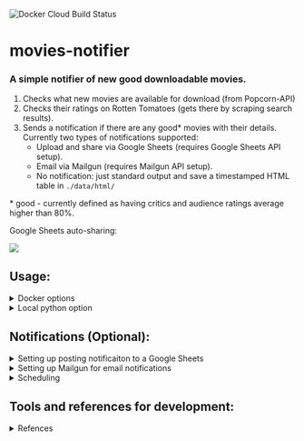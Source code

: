 ![Docker Cloud Build Status](https://img.shields.io/docker/cloud/build/artdgn/movies-notifier?label=dockerhub&logo=docker)
# movies-notifier
### A simple notifier of new good downloadable movies.

1. Checks what new movies are available for download (from Popcorn-API)
2. Checks their ratings on Rotten Tomatoes (gets there by scraping search results).
3. Sends a notification if there are any good* movies with their details. 
Currently two types of notifications supported:
    - Upload and share via Google Sheets (requires Google Sheets API setup).
    - Email via Mailgun (requires Mailgun API setup).
    - No notification: just standard output and save a timestamped HTML table in `./data/html/`

\* good - currently defined as having critics and audience ratings average higher than 80%.

Google Sheets auto-sharing:

![](https://artdgn.github.io/images/movies-notifier.png)


## Usage:

<details><summary>Docker options</summary>

1. Create a directory for local storage (between runs), e.g. `mkdir ~/your_movies_data`.  
2. Run using `docker run --rm -v ~/your_movies_data:/movies-notifier/data artdgn/movies-notifier`. 
    - With no command line options this will just print the help message.
    - Specify number of movies to scan e.g. `-n 100` to scan, select good movies, and print to screen.
    
</details>
        
<details><summary>Local python option</summary>

1. Git clone this repo and install requirements in a virtual env using `make install`.
3. Run: `python run_cli.py`. 

</details>

## Notifications (Optional):

<details><summary>Setting up posting notificaiton to a Google Sheets</summary>

Refer to the setup in 
[gspread-pandas](https://github.com/aiguofer/gspread-pandas) or [gspread](https://github.com/burnash/gspread)
and than run with `-g your-email@gmail.com` to recieve a share notification with the resulting doc.

</details>

<details><summary>Setting up Mailgun for email notifications</summary>
 
After setting up the account, put the domain, api-key, and recipients in a 
    json in `movies-notifier/data/mailgun/mailgun.json` or just run and check the error message for exact instructions. 
</details>

<details><summary>Scheduling</summary>

Setup a cron job to scan and notify periodically (example script to point the cron at: `scripts/example_cron.sh`)

</details>

## Tools and references for development:
<details><summary>Refences</summary>

- scraping: [Scrapy](https://docs.scrapy.org/en/latest/)
- scraping: [Selector Gadget](https://selectorgadget.com/)
- torrents: [Popcorn-API docs](https://popcornofficial.docs.apiary.io/#)
- emails: [Mailgun examples](https://documentation.mailgun.com/en/latest/api-sending.html#examples)
- google sheets: [gspread](https://github.com/burnash/gspread) and [gspread-pandas](https://github.com/aiguofer/gspread-pandas)
</details>
